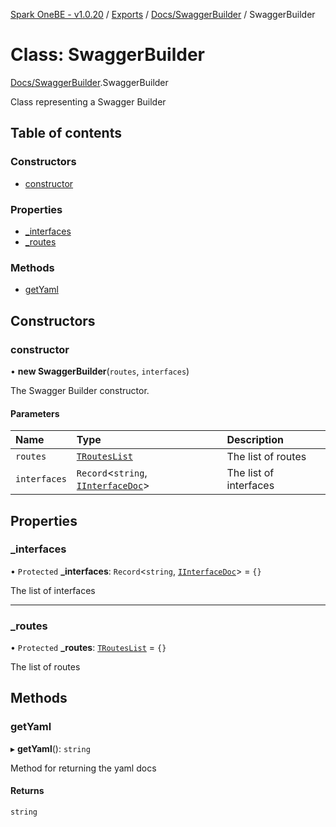 [Spark OneBE - v1.0.20](../README.md) / [Exports](../modules.md) / [Docs/SwaggerBuilder](../modules/Docs_SwaggerBuilder.md) / SwaggerBuilder

# Class: SwaggerBuilder

[Docs/SwaggerBuilder](../modules/Docs_SwaggerBuilder.md).SwaggerBuilder

Class representing a Swagger Builder

## Table of contents

### Constructors

- [constructor](Docs_SwaggerBuilder.SwaggerBuilder.md#constructor)

### Properties

- [\_interfaces](Docs_SwaggerBuilder.SwaggerBuilder.md#_interfaces)
- [\_routes](Docs_SwaggerBuilder.SwaggerBuilder.md#_routes)

### Methods

- [getYaml](Docs_SwaggerBuilder.SwaggerBuilder.md#getyaml)

## Constructors

### constructor

• **new SwaggerBuilder**(`routes`, `interfaces`)

The Swagger Builder constructor.

#### Parameters

| Name | Type | Description |
| :------ | :------ | :------ |
| `routes` | [`TRoutesList`](../modules/Docs_DocsInterfaces.md#trouteslist) | The list of routes |
| `interfaces` | `Record`<`string`, [`IInterfaceDoc`](../interfaces/Docs_DocsInterfaces.IInterfaceDoc.md)\> | The list of interfaces |

## Properties

### \_interfaces

• `Protected` **\_interfaces**: `Record`<`string`, [`IInterfaceDoc`](../interfaces/Docs_DocsInterfaces.IInterfaceDoc.md)\> = `{}`

The list of interfaces

___

### \_routes

• `Protected` **\_routes**: [`TRoutesList`](../modules/Docs_DocsInterfaces.md#trouteslist) = `{}`

The list of routes

## Methods

### getYaml

▸ **getYaml**(): `string`

Method for returning the yaml docs

#### Returns

`string`
